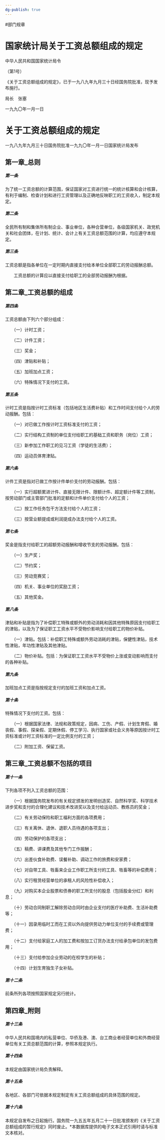```yaml
---
dg-publish: true
---
```

#部门规章 
# 国家统计局关于工资总额组成的规定

中华人民共和国国家统计局令

（第1号）

《关于工资总额组成的规定》，已于一九八九年九月三十日经国务院批准，现予发布施行。

局长　张塞

一九九〇年一月一日

# 关于工资总额组成的规定

一九八九年九月三十日国务院批准一九九〇年一月一日国家统计局发布

## 第一章_总则




##### 第一条

为了统一工资总额的计算范围，保证国家对工资进行统一的统计核算和会计核算，有利于编制、检查计划和进行工资管理以及正确地反映职工的工资收入，制定本规定。

##### 第二条

全民所有制和集体所有制企业、事业单位，各种合营单位，各级国家机关、政党机关和社会团体，在计划、统计、会计上有关工资总额范围的计算，均应遵守本规定。

##### 第三条

工资总额是指各单位在一定时期内直接支付给本单位全部职工的劳动报酬总额。

　　工资总额的计算应以直接支付给职工的全部劳动报酬为根据。

## 第二章_工资总额的组成



##### 第四条

工资总额由下列六个部分组成：

　　（一）计时工资；

　　（二）计件工资；

　　（三）奖金；

　　（四）津贴和补贴；

　　（五）加班加点工资；

　　（六）特殊情况下支付的工资。

##### 第五条

计时工资是指按计时工资标准（包括地区生活费补贴）和工作时间支付给个人的劳动报酬。包括：

　　（一）对已做工作按计时工资标准支付的工资；

　　（二）实行结构工资制的单位支付给职工的基础工资和职务（岗位）工资；

　　（三）新参加工作职工的见习工资（学徒的生活费）；

　　（四）运动员体育津贴。

##### 第六条

计件工资是指对已做工作按计件单价支付的劳动报酬。包括：

　　（一）实行超额累进计件、直接无限计件、限额计件、超定额计件等工资制，按劳动部门或主管部门批准的定额和计件单价支付给个人的工资；

　　（二）按工作任务包干方法支付给个人的工资；

　　（三）按营业额提成或利润提成办法支付给个人的工资。

##### 第七条

奖金是指支付给职工的超额劳动报酬和增收节支的劳动报酬。包括：

　　（一）生产奖；

　　（二）节约奖；

　　（三）劳动竞赛奖；

　　（四）机关、事业单位的奖励工资；

　　（五）其他奖金。

##### 第八条

津贴和补贴是指为了补偿职工特殊或额外的劳动消耗和因其他特殊原因支付给职工的津贴，以及为了保证职工工资水平不受物价影响支付给职工的物价补贴。

　　（一）津贴。包括：补偿职工特殊或额外劳动消耗的津贴，保健性津贴，技术性津贴，年功性津贴及其他津贴。

　　（二）物价补贴。包括：为保证职工工资水平不受物价上涨或变动影响而支付的各种补贴。

##### 第九条

加班加点工资是指按规定支付的加班工资和加点工资。

##### 第十条

特殊情况下支付的工资。包括：

　　（一）根据国家法律、法规和政策规定，因病、工伤、产假、计划生育假、婚丧假、事假、探亲假、定期休假、停工学习、执行国家或社会义务等原因按计时工资标准或计时工资标准的一定比例支付的工资；

　　（二）附加工资、保留工资。

## 第三章_工资总额不包括的项目



##### 第十一条

下列各项不列入工资总额的范围：

　　（一）根据国务院发布的有关规定颁发的发明创造奖、自然科学奖、科学技术进步奖和支付的合理化建议和技术改进奖以及支付给运动员、教练员的奖金；

　　（二）有关劳动保险和职工福利方面的各项费用；

　　（三）有关离休、退休、退职人员待遇的各项支出；

　　（四）劳动保护的各项支出；

　　（五）稿费、讲课费及其他专门工作报酬；

　　（六）出差伙食补助费、误餐补助、调动工作的旅费和安家费；

　　（七）对自带工具、牲畜来企业工作职工所支付的工具、牲畜等的补偿费用；

　　（八）实行租赁经营单位的承租人的风险性补偿收入；

　　（九）对购买本企业股票和债券的职工所支付的股息（包括股金分红）和利息；

　　（十）劳动合同制职工解除劳动合同时由企业支付的医疗补助费、生活补助费等；

　　（十一）因录用临时工而在工资以外向提供劳动力单位支付的手续费或管理费；

　　（十二）支付给家庭工人的加工费和按加工订货办法支付给承包单位的发包费用；

　　（十三）支付给参加企业劳动的在校学生的补贴；

　　（十四）计划生育独生子女补贴。

##### 第十二条

前条所列各项按照国家规定另行统计。

## 第四章_附则



##### 第十三条

中华人民共和国境内的私营单位、华侨及港、澳、台工商业者经营单位和外商经营单位有关工资总额范围的计算，参照本规定执行。

##### 第十四条

本规定由国家统计局负责解释。

##### 第十五条

各地区、各部门可依据本规定制定有关工资总额组成的具体范围的规定。

##### 第十六条

本规定自发布之日起施行。国务院一九五五年五月二十一日批准颁发的《关于工资总额组成的暂行规定》同时废止。*本数据库提供的电子文本正式引用时请与标准文本核对。


